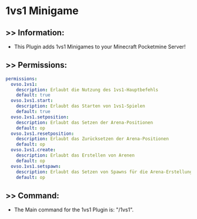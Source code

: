 # 1vs1 Minigame
## >> Information:
 - This Plugin adds 1vs1 Minigames to your Minecraft Pocketmine Server!
## >> Permissions:
```yaml
permissions:
  ovso.1vs1:
    description: Erlaubt die Nutzung des 1vs1-Hauptbefehls
    default: true
  ovso.1vs1.start:
    description: Erlaubt das Starten von 1vs1-Spielen
    default: true
  ovso.1vs1.setposition:
    description: Erlaubt das Setzen der Arena-Positionen
    default: op
  ovso.1vs1.resetposition:
    description: Erlaubt das Zurücksetzen der Arena-Positionen
    default: op
  ovso.1vs1.create:
    description: Erlaubt das Erstellen von Arenen
    default: op
  ovso.1vs1.setspawn:
    description: Erlaubt das Setzen von Spawns für die Arena-Erstellung
    default: op
```
## >> Command:
- The Main command for the 1vs1 Plugin is: "/1vs1".
